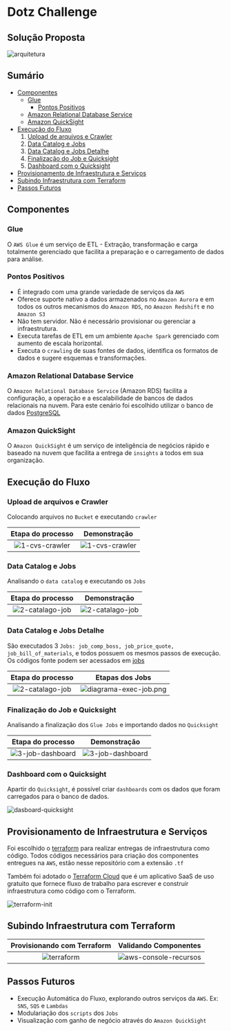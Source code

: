 # Dotz Challenge

## Solução Proposta

![arquitetura](https://github.com/ernane/dotz-challenge/blob/develop/assets/images/arquitetura.png?raw=true)

## Sumário

- [Componentes](#Componentes)
  - [Glue](#glue)
    - [Pontos Positivos](#pontos-positivos)
  - [Amazon Relational Database Service](#amazon-relational-database-service)
  - [Amazon QuickSight](#amazon-quicksight)
- [Execução do Fluxo](#execução-do-fluxo)
  1. [Upload de arquivos e Crawler](#upload-de-arquivos-e-crawler)
  2. [Data Catalog e Jobs](#data-catalog-e-jobs)
  3. [Data Catalog e Jobs Detalhe](#data-catalog-e-jobs-detalhe)
  4. [Finalização do Job e Quicksight](#finalização-do-job-e-quicksight)
  5. [Dashboard com o Quicksight](#dashboard-com-o-quicksight)
- [Provisionamento de Infraestrutura e Serviços](#provisionamento-de-infraestrutura-e-serviços)
- [Subindo Infraestrutura com Terraform](#subindo-infraestrutura-com-terraform)
- [Passos Futuros](#passos-futuros)

## Componentes

### Glue

O `AWS Glue` é um serviço de ETL - Extração, transformação e carga totalmente gerenciado que facilita a preparação e o carregamento de dados para análise.

### Pontos Positivos

- É integrado com uma grande variedade de serviços da `AWS`
- Oferece suporte nativo a dados armazenados no `Amazon Aurora` e em todos os outros mecanismos do `Amazon RDS`, no `Amazon Redshift` e no `Amazon S3`
- Não tem servidor. Não é necessário provisionar ou gerenciar a infraestrutura.
- Executa tarefas de ETL em um ambiente `Apache Spark` gerenciado com aumento de escala horizontal.
- Executa o `crawling` de suas fontes de dados, identifica os formatos de dados e sugere esquemas e transformações.

### Amazon Relational Database Service

O `Amazon Relational Database Service` (Amazon RDS) facilita a configuração, a operação e a escalabilidade de bancos de dados relacionais na nuvem. Para este cenário foi escolhido utilizar o banco de dados [PostgreSQL](https://www.postgresql.org/)

### Amazon QuickSight

O `Amazon QuickSight` é um serviço de inteligência de negócios rápido e baseado na nuvem que facilita a entrega de `insights` a todos em sua organização.

## Execução do Fluxo

### Upload de arquivos e Crawler

Colocando arquivos no `Bucket` e executando `crawler`

|      Etapa do processo   |      Demonstração      |
|:------------------------:|:-------------------------:|
| ![1-cvs-crawler](https://github.com/ernane/dotz-challenge/blob/develop/assets/images/1-cvs-crawler.png?raw=true) | ![1-cvs-crawler](https://github.com/ernane/dotz-challenge/blob/develop/assets/gifs/1-cvs-crawler.gif?raw=true) |

### Data Catalog e Jobs

Analisando o `data catalog` e executando os `Jobs`

|      Etapa do processo   |      Demonstração      |
|:------------------------:|:-------------------------:|
| ![2-catalago-job](https://github.com/ernane/dotz-challenge/blob/develop/assets/images/2-catalago-job.png?raw=true) | ![2-catalago-job](https://github.com/ernane/dotz-challenge/blob/develop/assets/gifs/2-catalago-job.gif?raw=true) |

### Data Catalog e Jobs Detalhe

São executados 3 `Jobs: job_comp_boss, job_price_quote, job_bill_of_materials`, e todos possuem os mesmos passos de execução. Os códigos fonte podem ser acessados em [jobs](https://github.com/ernane/dotz-challenge/tree/develop/jobs)

|                                                 Etapa do processo                                                  |                                                   Etapas dos Jobs                                                |
|:------------------------------------------------------------------------------------------------------------------:|:----------------------------------------------------------------------------------------------------------------:|
| ![2-catalago-job](https://github.com/ernane/dotz-challenge/blob/develop/assets/images/2-catalago-job.png?raw=true) | ![diagrama-exec-job.png](https://github.com/ernane/dotz-challenge/blob/develop/assets/images/diagrama-exec-job.png?raw=true) |

### Finalização do Job e Quicksight

Analisando a finalização dos `Glue Jobs` e importando dados no `Quicksight`

|      Etapa do processo   |      Demonstração      |
|:------------------------:|:-------------------------:|
| ![3-job-dashboard](https://github.com/ernane/dotz-challenge/blob/develop/assets/images/3-job-dashboard.png?raw=true) | ![3-job-dashboard](https://github.com/ernane/dotz-challenge/blob/develop/assets/gifs/3-job-dashboard.gif?raw=true) |

### Dashboard com o Quicksight

Apartir do `Quicksight`, é possível criar `dashboards` com os dados que foram carregados para o banco de dados.

![dasboard-quicksight](https://github.com/ernane/dotz-challenge/blob/develop/assets/images/dasboard-quicksight.png?raw=true)

## Provisionamento de Infraestrutura e Serviços

Foi escolhido o [terraform](https://www.terraform.io/) para realizar entregas de infraestrutura como código. Todos códigos necessários para criação dos componentes entregues na `AWS`, estão nesse repositório com a extensão `.tf`

Também foi adotado o [Terraform Cloud](https://app.terraform.io/) que é um aplicativo SaaS de uso gratuito que fornece fluxo de trabalho para escrever e construir infraestrutura como código com o Terraform.

![terraform-init](https://github.com/ernane/dotz-challenge/blob/develop/assets/images/terraform-init.png?raw=true)

## Subindo Infraestrutura com Terraform

|      Provisionando com Terraform   |      Validando Componentes      |
|:------------------------:|:-------------------------:|
| ![terraform](https://github.com/ernane/dotz-challenge/blob/develop/assets/gifs/terraform.gif?raw=true) | ![aws-console-recursos](https://github.com/ernane/dotz-challenge/blob/develop/assets/gifs/aws-console-recursos.gif?raw=true) |

## Passos Futuros

- Execução Automática do Fluxo, explorando outros serviços da `AWS`. Ex: `SNS`, `SQS` e `Lambdas`
- Modulariação dos `scripts` dos `Jobs`
- Visualização com ganho de negócio através do `Amazon QuickSight`
